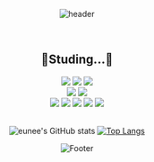 <div align="center">

![header](https://capsule-render.vercel.app/api?type=cylinder&color=FFBCB9&height=150&section=header&text=안뇽하세요?&fontColor=ffffff&fontSize=70&animation=fadeIn&fontAlignY=55)

<br/>
	
## 🐹Studing...🧀
	
</div>

<div align="center">
	<img src="https://img.shields.io/badge/Java-FF848F?style=flat&logo=Java&logoColor=white" />
	<img src="https://img.shields.io/badge/Eclipse IDE-FF8E99?style=flat&logo=Eclipse IDE&logoColor=white" />
	<img src="https://img.shields.io/badge/Visual Studio Code-FF607F?style=flat&logo=Visual Studio Code&logoColor=white" />
</div>

<div align="center">
	<img src="https://img.shields.io/badge/Oracle-FF9473?style=flat&logo=Oracle&logoColor=white" />
	<img src="https://img.shields.io/badge/MongoDB-FF895A?style=flat&logo=MongoDB&logoColor=white" />
</div>

<div align="center">
	<img src="https://img.shields.io/badge/HTML5-FADCA5?style=flat&logo=HTML5&logoColor=white" />
	<img src="https://img.shields.io/badge/CSS3-FAC87D?style=flat&logo=CSS3&logoColor=white" />
	<img src="https://img.shields.io/badge/JavaScript-C8FAC8?style=flat&logo=JavaScript&logoColor=white" />
	<img src="https://img.shields.io/badge/jQuery-A5E3E6?style=flat&logo=jQuery&logoColor=white" />
	<img src="https://img.shields.io/badge/Bootstrap-D2D2FF?style=flat&logo=Bootstrap&logoColor=white" />
</div>

<br/>

<div align="center">

![eunee's GitHub stats](https://github-readme-stats.vercel.app/api?username=ohsangeun&show_icons=true&theme=transparent)
[![Top Langs](https://github-readme-stats.vercel.app/api/top-langs/?username=ohsangeun)](https://github.com/ohsangeun/github-readme-stats)

</div>

<div align="center">

![Footer](https://capsule-render.vercel.app/api?type=waving&color=FFBCB9&height=200&section=footer)
	
</div>
	
